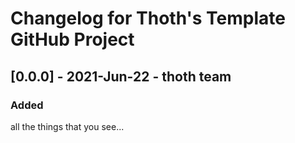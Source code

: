 # Changelog for Thoth's Template GitHub Project

## [0.0.0] - 2021-Jun-22 - thoth team

### Added

all the things that you see...
